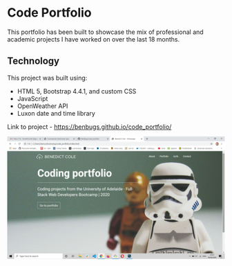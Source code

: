 # Code Portfolio

This portfolio has been built to showcase the mix of professional and academic projects I have worked on over the last 18 months. 

## Technology

This project was built using:

- HTML 5, Bootstrap 4.4.1, and custom CSS
- JavaScript
- OpenWeather API
- Luxon date and time library

Link to project - https://benbugs.github.io/code_portfolio/

![Screen grab of project](code_portfolio.jpg)
